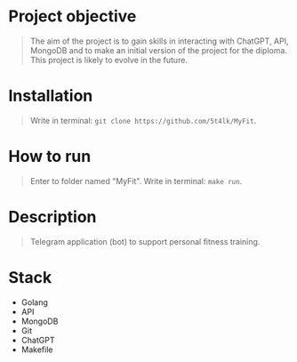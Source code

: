 # Project objective
> The aim of the project is to gain skills in interacting with ChatGPT, API, MongoDB and to make an initial version of the project for the diploma. This project is likely to evolve in the future.
# Installation
> Write in terminal: `git clone https://github.com/5t4lk/MyFit`.
# How to run
> Enter to folder named "MyFit". Write in terminal: `make run`.
# Description
> Telegram application (bot) to support personal fitness training.
# Stack
- Golang
- API
- MongoDB
- Git
- ChatGPT
- Makefile